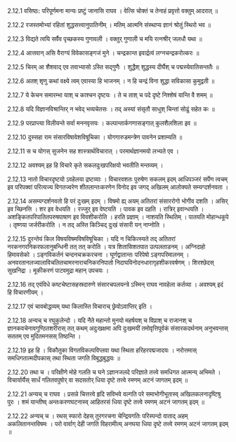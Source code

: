 2.12.1
वसिष्ठः:
परिपूर्णमना मान्यः प्रष्टुं जानासि राघव ।
वेत्सि चोक्तं च तेनाहं प्रवृत्तो वक्तुम् आदरात् ॥


2.12.2
रजस्तमोभ्यां रहितां शुद्धसत्त्वानुपातिनीम् ।
मतिम् आत्मनि संस्थाप्य ज्ञानं श्रोतुं स्थिरो भव ॥


2.12.3
विद्यते त्वयि सर्वैव पृच्छकस्य गुणावली ।
वक्तुर् गुणाली च मयि रत्नश्रीर् जलधौ यथा ॥


2.12.4
आत्तवान् असि वैराग्यं विवेकासङ्गजं मुने ।
चन्द्रकान्त इवार्द्रत्वं लग्नचन्द्रकरोत्करः ॥


2.12.5
चिरम् आ शैशवाद् एव तवाभ्यासो ऽस्ति सद्गुणैः ।
शुद्धैश् शुद्धस्य दीर्घैश् च पद्मस्येवातिसन्ततैः ॥


2.12.6
अतश् शृणु कथां वक्ष्ये त्वम् एवास्या हि भाजनम् ।
न हि चन्द्रं विना शुद्धा सविकासा कुमुद्वती ॥


2.12.7
ये केचन समारम्भा याश् च काश्चन दृष्टयः ।
ते च ताश् च पदे दृष्टे निश्शेषं यान्ति वै शमम् ॥


2.12.8
यदि विज्ञानविश्रान्तिर् न भवेद् भव्यचेतसः ।
तद् अस्यां संसृतौ साधुश् चिन्तां सोढुं सहेत कः ॥


2.12.9
परप्राप्त्या विलीयन्ते सर्वा मननवृत्तयः ।
कल्पान्तार्कगणासङ्गात् कुलशैलशिला इव ॥


2.12.10
दुस्सहा राम संसारविषावेशविषूचिका ।
योगगारुडमन्त्रेण पावनेन प्रशाम्यति ॥


2.12.11
स च योगस् सुजनेन सह शास्त्रार्थविचारात् ।
	परमार्थज्ञानमयो लभ्यते एव ।


2.12.12
अवश्यम् इह हि विचारे कृते सकलदुःखपरिक्षयो भवतीति मन्तव्यम् ।


2.12.13
नातो विचारदृष्टयो ऽवहेलया द्रष्टव्याः ।
	विचारवशतः पुरुषेण सकलम् इदम् आधिपञ्जरं सर्पेण त्वचम् इव परिपक्वां परित्यज्य विगतज्वरेण शीतलान्तःकरणेन विनोद इव जगद् अखिलम् आलोक्यते सम्यग्दर्शनवता ।


2.12.14
असम्यग्दर्शनवतो हि परं दुःखम् इदम् ।
	विषमो ह्य् अयम् अतितरां संसाररोगो भोगीव दशति ।
	असिर् इव च्छिनत्ति ।
	शर इव वेधयति ।
	रज्जुर् इव वेष्टयति ।
	पावक इव दहति ।
	रात्रिर् इवान्धयति ।
	अशङ्कितपरिपातितपरुषपाषाण इव विवशीकरोति ।
	हरति प्रज्ञाम् ।
	नाशयति स्थितिम् ।
	पातयति मोहान्धकूपे ।
	तृष्णया जर्जरीकरोति ।
	न तद् अस्ति किञ्चिद् दुःखं संसारी यन् नाप्नोति ।


2.12.15
दुरन्तेयं किल विषयविषमविषविषूचिका ।
	यदि न चिकित्स्यते तद् अतितरां नरकनगरनिकरफलानुबन्धिनी तत् तत् करोति ।
	यत्र शितासिशतपात उत्पलताडनम् ।
	अग्निदाहो हिमावसेको ।
	ऽङ्गविकर्तनं चन्दनचक्रकरचना ।
	घूर्णद्वातान्तः परिपेषो ऽङ्गपरिमालनम् ।
	अनवरतानलज्वालाविचलितचामरनाराचनिकरनिपातो निदाघविनोदनधारागृहशीकरवर्षणम् ।
	शिरश्छेदस् सुखनिद्रा ।
	मूकीकरणं पाटवमुद्रा महान् उपचयः ।


2.12.16
तद् एवंविधे कष्टचेष्टासहस्रदारुणे संसारचपलयन्त्रे ऽस्मिन् राघव नावहेला कर्तव्या ।
	अवश्यम् इदं हि विचारणीयम् ।


2.12.17
एवं चावबोद्धव्यम् यथा किलास्ति विचाराच् छ्रेयोऽवाप्तिर् इति ।


2.12.18
अन्यच् च रघुकुलेन्दो ।
	यदि नैते महान्तो मुनयो महर्षयश् च विप्राश् च राजानश् च ज्ञानकवचेनावगुण्ठितशरीरास् तत् कथम् अदुःखक्षमा अपि दुःखमयीं तमोवृत्तिपूर्वकं संसारकदर्थनाम् अनुभवन्तस् सततम् एव मुदितमनसस् तिष्ठन्ति ।


2.12.19
इह हि ।
विकौतुका विगतविकल्पविप्लवा यथा स्थिता हरिहरपद्मजादयः ।
नरोत्तमास् समधिगतात्मदीपकास् तथा स्थिता जगति विबुद्धबुद्धयः ॥


2.12.20
तथा च ।
परिक्षीणे मोहे गलति च घने ऽज्ञानजलदे परिज्ञाते तत्त्वे समधिगत आत्मन्य् अभिमते ।
विचार्यार्यैस् सार्धं गलितवपुषोर् वा सदसतोर् धिया दृष्टे तत्त्वे रमणम् अटनं जागतम् इदम् ॥


2.12.21
अन्यच् च राघव ।
प्रसन्ने चित्तत्त्वे हृदि सविभवे वल्गति परे समाभोगीभूतास्व् अखिलकलनादृष्टिषु पुरः ।
शमं यान्तीष्व् अन्तःकरणघटनास्व् आहितरसं धिया दृष्टे तत्त्वे रमणम् अटनं जागतम् इदम् ॥


2.12.22
अन्यच् च ।
रथस् स्फारो देहस् तुरगरचना चेन्द्रियगतिः परिस्पन्दो वाताद् अहम् अकलितानन्तविषमः ।
परो वार्वाग् देही जगति विहरामीत्य् अनघया धिया दृष्टे तत्त्वे रमणम् अटनं जागतम् इदम् ॥

